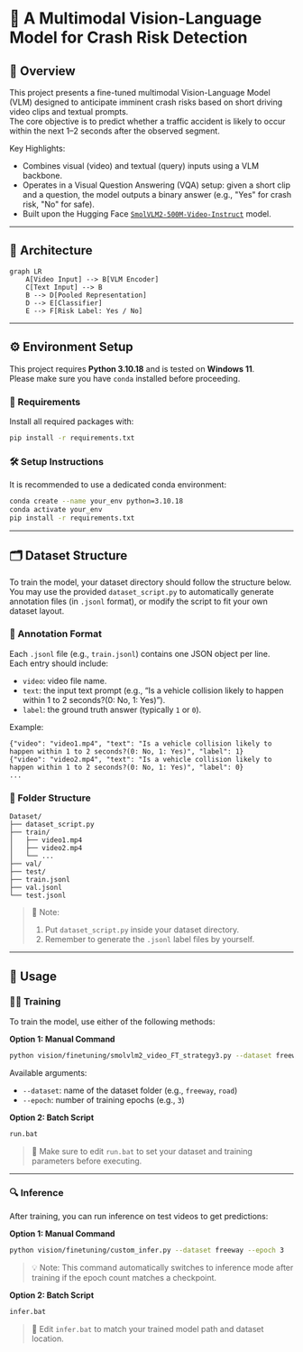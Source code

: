 
# 🚗 A Multimodal Vision-Language Model for Crash Risk Detection

## 🧠 Overview

This project presents a fine-tuned multimodal Vision-Language Model (VLM) designed to anticipate imminent crash risks based on short driving video clips and textual prompts.  
The core objective is to predict whether a traffic accident is likely to occur within the next 1–2 seconds after the observed segment.

Key Highlights:
- Combines visual (video) and textual (query) inputs using a VLM backbone.
- Operates in a Visual Question Answering (VQA) setup: given a short clip and a question, the model outputs a binary answer (e.g., "Yes" for crash risk, "No" for safe).
- Built upon the Hugging Face [`SmolVLM2-500M-Video-Instruct`](https://huggingface.co/HuggingFaceTB/SmolVLM2-500M-Video-Instruct) model.

---

## 🧩 Architecture

```mermaid
graph LR
    A[Video Input] --> B[VLM Encoder]
    C[Text Input] --> B
    B --> D[Pooled Representation]
    D --> E[Classifier]
    E --> F[Risk Label: Yes / No]
```

---

## ⚙️ Environment Setup

This project requires **Python 3.10.18** and is tested on **Windows 11**.  
Please make sure you have `conda` installed before proceeding.

### 🧾 Requirements

Install all required packages with:

```bash
pip install -r requirements.txt
```

### 🛠️ Setup Instructions

It is recommended to use a dedicated conda environment:

```bash
conda create --name your_env python=3.10.18
conda activate your_env
pip install -r requirements.txt
```

---

## 🗂️ Dataset Structure

To train the model, your dataset directory should follow the structure below.  
You may use the provided `dataset_script.py` to automatically generate annotation files (in `.jsonl` format), or modify the script to fit your own dataset layout.

### 📝 Annotation Format

Each `.jsonl` file (e.g., `train.jsonl`) contains one JSON object per line.  
Each entry should include:
- `video`: video file name.
- `text`: the input text prompt (e.g., “Is a vehicle collision likely to happen within 1 to 2 seconds?(0: No, 1: Yes)”).
- `label`: the ground truth answer (typically `1` or `0`).

Example:
```jsonl
{"video": "video1.mp4", "text": "Is a vehicle collision likely to happen within 1 to 2 seconds?(0: No, 1: Yes)", "label": 1}
{"video": "video2.mp4", "text": "Is a vehicle collision likely to happen within 1 to 2 seconds?(0: No, 1: Yes)", "label": 0}
...
```

### 📁 Folder Structure

```
Dataset/
├── dataset_script.py
├── train/
│   ├── video1.mp4
│   ├── video2.mp4
│   └── ...
├── val/
├── test/
├── train.jsonl
├── val.jsonl
└── test.jsonl
```

> 🔧 Note: 
> 1. Put `dataset_script.py` inside your dataset directory.
> 2. Remember to generate the `.jsonl` label files by yourself.

---

## 🚀 Usage

### 🏋️‍♂️ Training

To train the model, use either of the following methods:

**Option 1: Manual Command**
```bash
python vision/finetuning/smolvlm2_video_FT_strategy3.py --dataset freeway --epoch 3
```

Available arguments:
- `--dataset`: name of the dataset folder (e.g., `freeway`, `road`)
- `--epoch`: number of training epochs (e.g., `3`)

**Option 2: Batch Script**
```bash
run.bat
```
> 📌 Make sure to edit `run.bat` to set your dataset and training parameters before executing.

---

### 🔍 Inference

After training, you can run inference on test videos to get predictions:

**Option 1: Manual Command**
```bash
python vision/finetuning/custom_infer.py --dataset freeway --epoch 3
```

> 💡 Note: This command automatically switches to inference mode after training if the epoch count matches a checkpoint.

**Option 2: Batch Script**
```bash
infer.bat
```
> 📌 Edit `infer.bat` to match your trained model path and dataset location.
